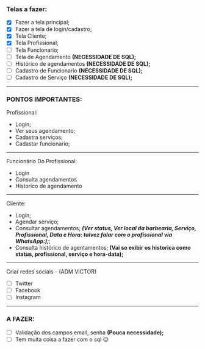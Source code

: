 ### Telas a fazer:

- [x] Fazer a tela principal;
- [x] Fazer a tela de login/cadastro;
- [x] Tela Cliente;
- [x] Tela Profissional;
- [ ] Tela Funcionario;
- [ ] Tela de Agendamento **(NECESSIDADE DE SQL);**
- [ ] Histórico de agendamentos **(NECESSIDADE DE SQL);**
- [ ] Cadastro de Funcionario **(NECESSIDADE DE SQL);**
- [ ] Cadastro de Serviço **(NECESSIDADE DE SQL);**

---

### PONTOS IMPORTANTES:

Profissional:

- Login;
- Ver seus agendamento;
- Cadastra serviços;
- Cadastar funcionario;

---

Funcionário Do Profissional:

- Login
- Consulta agendamentos
- Historico de agendamento

---

Cliente:

- Login;
- Agendar serviço;
- Consultar agendamentos; **_(Ver status, Ver local da barbearia, Serviço, Profissional, Data e Hora: talvez falar com o profissional via WhatsApp:);_**;
- Consulta histórico de agentamentos; **(Vai so exibir os historica como status, profissional, serviço e hora-data);**

---

Criar redes sociais - (ADM VICTOR)

- [ ] Twitter
- [ ] Facebook
- [ ] Instagram

---

### A FAZER:

- [ ] Validação dos campos email, senha **(Pouca necessidade);**
- [ ] Tem muita coisa a fazer com o sql 😥
